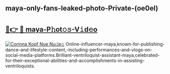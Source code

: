 ## maya-only-fans​-leaked-photo​-Private-(oe0el)


# <h2><a href="https://mediaupload.pro?title=maya&ref=git">🔗👉 🔴 maya-P𝚑ot𝚘𝚜-V𝚒d𝚎o</a></h2>

[![Corinna Kopf Nue Nu𝚍e𝚜](https://i.imgur.com/0qMVB7G.gif)](https://mediaupload.pro?title=maya&ref=git)
Online-influencer-maya,known-for-publishing-dance-and-lifestyle-content,-including-performances-and-vlogs-on-social-media-platforms.Brilliant-ventriloquist-assistant-maya,celebrated-for-their-exceptional-abilities-and-accomplishments-in-assisting-ventriloquists.  